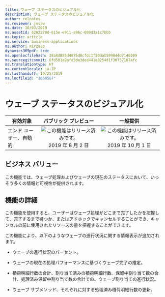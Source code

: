 ```yaml
---
title: ウェーブ ステータスのビジュアル化
description: ウェーブ ステータスのビジュアル化
author: relnotes
ms.reviewer: josaw
ms.date: 10/03/2019
ms.assetid: 6262278d-615e-e911-a96c-000d3a1c7bbb
ms.topic: article
ms.service: business-applications
ms.author: mirzaab
dynamics365pdf: true
ms.openlocfilehash: 38a8d055d4875d8cfdc1f50dab509844d7140309
ms.sourcegitcommit: 6fd581a9afe3da3ded441e8254d1f30737187afc
ms.translationtype: HT
ms.contentlocale: ja-JP
ms.lasthandoff: 10/25/2019
ms.locfileid: "2660567"
---
```

# <a name="wave-status-visualization"></a>ウェーブ ステータスのビジュアル化


| 有効対象    |  パブリック プレビュー | 一般提供 | 
| ---------- | :----------: |:----------: |
|エンド ユーザー、自動的|![この機能はリリース済みです。](/dynamics365-release-plan/media/green-checkmark.png "この機能はリリース済みです。") 2019 年 8 月 2 日| ![この機能はリリース済みです。](/dynamics365-release-plan/media/green-checkmark.png "この機能はリリース済みです。") 2019 年 10 月 1 日|


## <a name="business-value"></a>ビジネス バリュー
<!-- bv start -->
この機能では、ウェーブ処理およびウェーブの現在のステータスにおいて、いっそう多くの情報と可視性が提供されます。
<!-- bv end -->



## <a name="feature-details"></a>機能の詳細
<!--feature detail start -->
この機能を使用すると、ユーザーはウェーブ処理がどこまで完了したかを把握して、完了するまで待つか、またはアドホックでキャンセルすることができ、キャンセルの前に使用されたリソースの量を把握することができます。 

この機能により、以下のようなウェーブの進行状況に関する情報表示が追加されます。

-  ウェーブの進行状況のパーセント。

-  ウェーブの現在の処理パフォーマンスに基づくウェーブ完了の推定。

-  積荷明細行数の合計、割り当て済みの積荷明細行数、保留中割り当て数の合計、処理済み保留中割り当て数の合計での、ウェーブ割り当ての進行状況。 

-  ウェーブ サブメソッド、それぞれに対する処理済み積荷明細行数の更新。
<!--feature detail end -->









